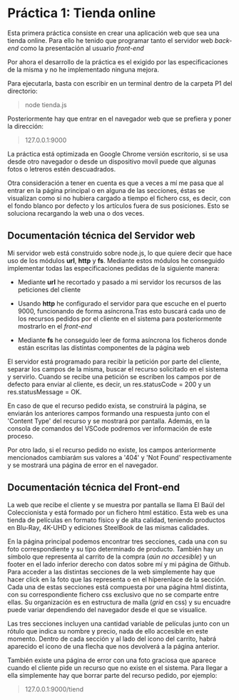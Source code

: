  # Práctica 1: Tienda online

 Esta primera práctica consiste en crear una aplicación web que sea una tienda online. Para ello he tenido que programar tanto el servidor web *back-end* como la presentación al usuario *front-end*

 Por ahora el desarrollo de la práctica es el exigido por las especificaciones de la misma y no he implementado ninguna mejora.

 Para ejecutarla, basta con escribir en un terminal dentro de la carpeta P1 del directorio: 
 > node tienda.js 
 
 Posteriormente hay que entrar en el navegador web que se prefiera y poner la dirección:
 > 127.0.0.1:9000

 La práctica está optimizada en Google Chrome versión escritorio, si se usa desde otro navegador o desde un dispositivo movil puede que algunas fotos o letreros estén descuadrados.

 Otra consideración a tener en cuenta es que a veces a mí me pasa que al entrar en la página principal o en alguna de las secciones, éstas se visualizan como si no hubiera cargado a tiempo el fichero css, es decir, con el fondo blanco por defecto y los artículos fuera de sus posiciones. Esto se soluciona recargando la web una o dos veces.

 ## Documentación técnica del Servidor web

 Mi servidor web está construido sobre node.js, lo que quiere decir que hace uso de los módulos **url**, **http** y **fs**. Mediante estos módulos he conseguido implementar todas las especificaciones pedidas de la siguiente manera:  

 * Mediante **url** he recortado y pasado a mi servidor los recursos de las peticiones del cliente

 * Usando **http** he configurado el servidor para que escuche en el puerto 9000, funcionando de forma asíncrona.Tras esto buscará cada uno de los recursos pedidos por el cliente en el sistema para posteriormente mostrarlo en el *front-end*

 * Mediante **fs** he conseguido leer de forma asíncrona los ficheros donde están escritas las distintas componentes de la página web

 El servidor está programado para recibir la petición por parte del cliente, separar los campos de la misma, buscar el recurso solicitado en el sistema y servirlo. Cuando se recibe una petición se escriben los campos por de defecto para enviar al cliente, es decir, un res.statusCode = 200 y un res.statusMessage = OK. 
 
 En caso de que el recurso pedido exista, se construirá la página, se enviarán los anteriores campos formando una respuesta junto con el 'Content Type' del recurso y se mostrará por pantalla. Además, en la consola de comandos del VSCode podremos ver información de este proceso. 

 Por otro lado, si el recurso pedido no existe, los campos anteriormente mencionados cambiarám sus valores a '404' y 'Not Found' respectivamente y se mostrará una página de error en el navegador.

 ## Documentación técnica del Front-end

 La web que recibe el cliente y se muestra por pantalla se llama El Baúl del Coleccionista y está formado por un fichero html estático. Esta web es una tienda de películas en formato físico y de alta calidad, teniendo productos en Blu-Ray, 4K-UHD y ediciones SteelBook de las mismas calidades.

 En la página principal podemos encontrar tres secciones, cada una con su foto correspondiente y su tipo determinado de producto. También hay un símbolo que representa al carrito de la compra (*aún no accesible*) y un footer en el lado inferior derecho con datos sobre mí y mi página de Github. Para acceder a las distintas secciones de la web simplemente hay que hacer click en la foto que las representa o en el híperenlace de la sección. Cada una de estas secciones está compuesta por una página html distinta, con su correspondiente fichero css exclusivo que no se comparte entre ellas. Su organización es en estructura de malla (*grid* en css) y su encuadre puede variar dependiendo del navegador desde el que se visualice. 

 Las tres secciones incluyen una cantidad variable de películas junto con un rótulo que indica su nombre y precio, nada de ello accesible en este momento. Dentro de cada sección y al lado del icono del carrito, habrá aparecido el icono de una flecha que nos devolverá a la página anterior. 

 También existe una página de error con una foto graciosa que aparece cuando el cliente pide un recurso que no existe en el sistema. Para llegar a ella simplemente hay que borrar parte del recurso pedido, por ejemplo:

 > 127.0.0.1:9000/tiend




